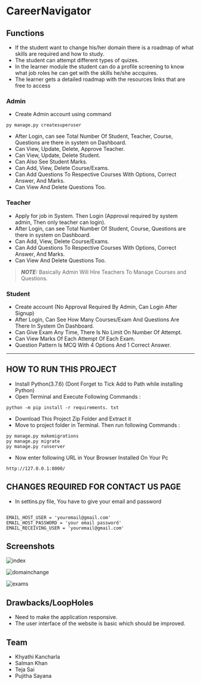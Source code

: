 # CareerNavigator
## Functions
- If the student want to change his/her domain there is a roadmap of what skills are required and how to study.
- The student can attempt different types of quizes.
- In the learner module the student can do a profile screening to know what job roles he can get with the skills he/she accquires.
- The learner gets a detailed roadmap with the resources links that are free to access

### Admin
- Create Admin account using command
```
py manage.py createsuperuser
```
- After Login, can see Total Number Of Student, Teacher, Course, Questions are there in system on Dashboard.
- Can View, Update, Delete, Approve Teacher.
- Can View, Update, Delete Student.
- Can Also See Student Marks.
- Can Add, View, Delete Course/Exams.
- Can Add Questions To Respective Courses With Options, Correct Answer, And Marks.
- Can View And Delete Questions Too.

### Teacher
- Apply for job in System. Then Login (Approval required by system admin, Then only teacher can login).
- After Login, can see Total Number Of Student, Course, Questions are there in system on Dashboard.
- Can Add, View, Delete Course/Exams.
- Can Add Questions To Respective Courses With Options, Correct Answer, And Marks.
- Can View And Delete Questions Too.
> **_NOTE:_**  Basically Admin Will Hire Teachers To Manage Courses and Questions.

### Student
- Create account (No Approval Required By Admin, Can Login After Signup)
- After Login, Can See How Many Courses/Exam And Questions Are There In System On Dashboard.
- Can Give Exam Any Time, There Is No Limit On Number Of Attempt.
- Can View Marks Of Each Attempt Of Each Exam.
- Question Pattern Is MCQ With 4 Options And 1 Correct Answer.
---

## HOW TO RUN THIS PROJECT
- Install Python(3.7.6) (Dont Forget to Tick Add to Path while installing Python)
- Open Terminal and Execute Following Commands :
```
python -m pip install -r requirements. txt
```
- Download This Project Zip Folder and Extract it
- Move to project folder in Terminal. Then run following Commands :
```
py manage.py makemigrations
py manage.py migrate
py manage.py runserver
```
- Now enter following URL in Your Browser Installed On Your Pc
```
http://127.0.0.1:8000/
```


## CHANGES REQUIRED FOR CONTACT US PAGE
- In settins.py file, You have to give your email and password

```

EMAIL_HOST_USER = 'youremail@gmail.com'
EMAIL_HOST_PASSWORD = 'your email password'
EMAIL_RECEIVING_USER = 'youremail@gmail.com'
```
## Screenshots

![index](https://github.com/KhyathiKancharla/CareerNavigator/assets/110332342/c8ffc4f0-c3cb-4654-b7df-247e1469fd29 )


![domainchange](https://github.com/KhyathiKancharla/CareerNavigator/assets/110332342/484bff85-dfa5-449f-856c-87407dacd792)


   

![exams](https://github.com/KhyathiKancharla/CareerNavigator/assets/110332342/c8392e88-f358-41f5-bfc5-dc047ff1eb44)

## Drawbacks/LoopHoles
- Need to make the application responsive.
- The user interface of the website is basic which should be improved.

## Team 
- Khyathi Kancharla 
- Salman Khan
- Teja Sai
- Pujitha Sayana
